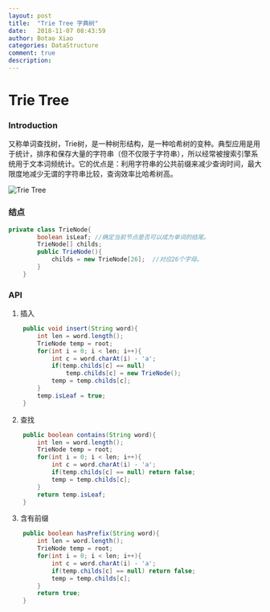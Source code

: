 ```yaml
---
layout: post
title:  "Trie Tree 字典树"
date:   2018-11-07 08:43:59
author: Botao Xiao
categories: DataStructure
comment: true
description: 
---
```

# Trie Tree

### Introduction
又称单词查找树，Trie树，是一种树形结构，是一种哈希树的变种。典型应用是用于统计，排序和保存大量的字符串（但不仅限于字符串），所以经常被搜索引擎系统用于文本词频统计。它的优点是：利用字符串的公共前缀来减少查询时间，最大限度地减少无谓的字符串比较，查询效率比哈希树高。

![Trie Tree](https://i.imgur.com/TPiaR6j.jpg)

### 结点
```Java
private class TrieNode{
		boolean isLeaf;	//确定当前节点是否可以成为单词的结尾。
		TrieNode[] childs;
		public TrieNode(){
			childs = new TrieNode[26];	//对应26个字母。
		}
	}
```

### API
1. 插入
```Java
	public void insert(String word){
		int len = word.length();
		TrieNode temp = root;
		for(int i = 0; i < len; i++){
			int c = word.charAt(i) - 'a';
			if(temp.childs[c] == null)
				temp.childs[c] = new TrieNode();
			temp = temp.childs[c];
 		}
		temp.isLeaf = true;
	}
```

2. 查找
```Java
	public boolean contains(String word){
		int len = word.length();
		TrieNode temp = root;
		for(int i = 0; i < len; i++){
			int c = word.charAt(i) - 'a';
			if(temp.childs[c] == null) return false;
			temp = temp.childs[c];
		}
		return temp.isLeaf;
	}
```

3. 含有前缀
```Java
	public boolean hasPrefix(String word){
		int len = word.length();
		TrieNode temp = root;
		for(int i = 0; i < len; i++){
			int c = word.charAt(i) - 'a';
			if(temp.childs[c] == null) return false;
			temp = temp.childs[c];
		}
		return true;
	}
```